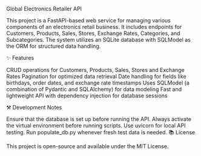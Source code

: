 Global Electronics Retailer API

This project is a FastAPI-based web service for managing various components of an electronics retail business. It includes endpoints for Customers, Products, Sales, Stores, Exchange Rates, Categories, and Subcategories. The system utilizes an SQLite database with SQLModel as the ORM for structured data handling.

✨ Features

CRUD operations for Customers, Products, Sales, Stores and Exchange Rates
Pagination for optimized data retrieval
Date handling for fields like birthdays, order dates, and exchange rate timestamps
Uses SQLModel (a combination of Pydantic and SQLAlchemy) for data modeling
Fast and lightweight API with dependency injection for database sessions

⚒️ Development Notes

Ensure that the database is set up before running the API.
Always activate the virtual environment before running scripts.
Use uvicorn for local API testing.
Run populate_db.py whenever fresh test data is needed.
📚 License

This project is open-source and available under the MIT License.
